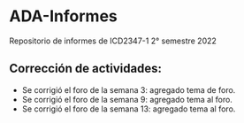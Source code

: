 # ADA-Informes
Repositorio de informes de ICD2347-1 2° semestre 2022

## Corrección de actividades:
- Se corrigió el foro de la semana 3: agregado tema de foro.
- Se corrigió el foro de la semana 9: agregado tema al foro.
- Se corrigió el foro de la semana 13: agregado tema al foro.
